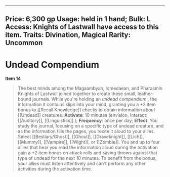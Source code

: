 
---
Price: 6,300 gp
Usage: held in 1 hand;
Bulk: L
Access: Knights of Lastwall have access to this item.
Traits: Divination, Magical
Rarity: Uncommon
---

# Undead Compendium

**Item 14**

> The best minds among the Magaambyan, Iomedaean, and Pharasmin Knights of Lastwall joined together to create these small, leather-bound journals. While you're holding an *undead compendium* , the information it contains slips into your mind, granting you a +2 item bonus to [[Recall Knowledge]] checks to obtain information about [[Undead]] creatures.
**Activate**: 10 minutes (envision, Interact; [[Auditory]], [[Linguistics]] );
**Frequency**: once per day;
**Effect**: You study the journal, focusing on a specific type of undead creature, and as the information fills the pages, you recite it aloud to your allies. Select [[Bestiary/Ghost]], [[Ghoul]], [[Graveknight]], [[Lich]], [[Mummy]], [[Vampire]], [[Wight]], or [[Zombie]]. You and up to four allies that hear you read the information aloud during the activation gain a +2 item bonus on attack rolls and saving throws against that type of undead for the next 10 minutes. To benefit from the bonus, your allies must listen attentively and can't perform any other activities during the activation time.
